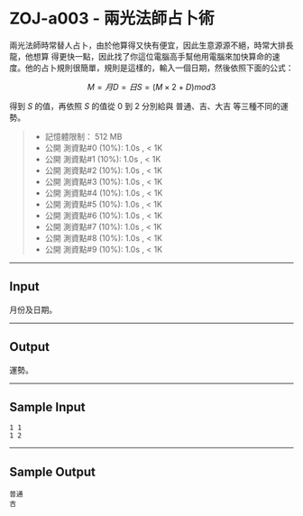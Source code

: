 # ZOJ-a003 - 兩光法師占卜術

兩光法師時常替人占卜，由於他算得又快有便宜，因此生意源源不絕，時常大排長龍，他想算 得更快一點，因此找了你這位電腦高手幫他用電腦來加快算命的速度。他的占卜規則很簡單，規則是這樣的，輸入一個日期，然後依照下面的公式：

$$
M = 月
D = 日
S = (M \times 2 + D) mod 3
$$

得到 $S$ 的值，再依照 $S$ 的值從 $0$ 到 $2$ 分別給與 普通、吉、大吉 等三種不同的運勢。

> * 記憶體限制： 512 MB
> * 公開 測資點#0 (10%): 1.0s , < 1K
> * 公開 測資點#1 (10%): 1.0s , < 1K
> * 公開 測資點#2 (10%): 1.0s , < 1K
> * 公開 測資點#3 (10%): 1.0s , < 1K
> * 公開 測資點#4 (10%): 1.0s , < 1K
> * 公開 測資點#5 (10%): 1.0s , < 1K
> * 公開 測資點#6 (10%): 1.0s , < 1K
> * 公開 測資點#7 (10%): 1.0s , < 1K
> * 公開 測資點#8 (10%): 1.0s , < 1K
> * 公開 測資點#9 (10%): 1.0s , < 1K

---
## Input

月份及日期。

---
## Output

運勢。

---
## Sample Input

```
1 1
1 2
```

---
## Sample Output

```
普通
吉
```